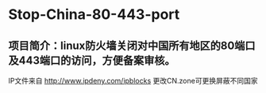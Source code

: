 # Stop-China-80-443-port
## 项目简介：linux防火墙关闭对中国所有地区的80端口及443端口的访问，方便备案审核。

IP文件来自 http://www.ipdeny.com/ipblocks
更改CN.zone可更换屏蔽不同国家